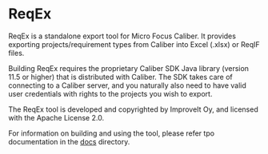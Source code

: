 # ReqEx
ReqEx is a standalone export tool for Micro Focus Caliber. It provides exporting projects/requirement types from Caliber into Excel (.xlsx) or ReqIF files.

Building ReqEx requires the proprietary Caliber SDK Java library (version 11.5 or higher) that is distributed with Caliber. The SDK takes care of connecting to a Caliber server, and you naturally also need to have valid user credentials with rights to the projects you wish to export.

The ReqEx tool is developed and copyrighted by ImproveIt Oy, and licensed with the Apache License 2.0.

For information on building and using the tool, please refer tpo documentation in the [docs](docs) directory.
